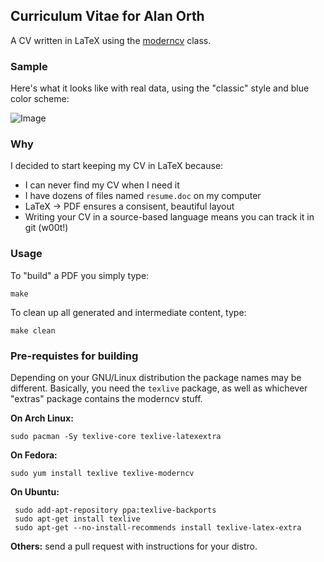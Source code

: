 ## Curriculum Vitae for Alan Orth
A CV written in LaTeX using the [moderncv](http://www.ctan.org/pkg/moderncv) class.

### Sample
Here's what it looks like with real data, using the "classic" style and blue color scheme:

![Image](https://raw.github.com/alanorth/cv/master/cv_sample.png)

### Why
I decided to start keeping my CV in LaTeX because:

* I can never find my CV when I need it
* I have dozens of files named `resume.doc` on my computer
* LaTeX -> PDF ensures a consisent, beautiful layout
* Writing your CV in a source-based language means you can track it in git (w00t!)

### Usage
To "build" a PDF you simply type:

	make

To clean up all generated and intermediate content, type:

	make clean

### Pre-requistes for building
Depending on your GNU/Linux distribution the package names may be different.  Basically, you need the `texlive` package, as well as whichever "extras" package contains the moderncv stuff.

__On Arch Linux:__

	sudo pacman -Sy texlive-core texlive-latexextra

__On Fedora:__

	sudo yum install texlive texlive-moderncv


__On Ubuntu:__

     sudo add-apt-repository ppa:texlive-backports
     sudo apt-get install texlive
     sudo apt-get --no-install-recommends install texlive-latex-extra


__Others:__ send a pull request with instructions for your distro.
